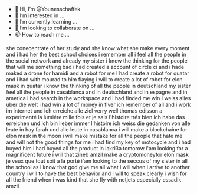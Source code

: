 - 👋 Hi, I’m @Younesschaffek
- 👀 I’m interested in ...
- 🌱 I’m currently learning ...
- 💞️ I’m looking to collaborate on ...
- 📫 How to reach me ...

<!---
Younesschaffek/Younesschaffek is a ✨ special ✨ repository because its `README.md` (this file) appears on your GitHub profile.
You can click the Preview link to take a look at your changes.
--->
she conecentrate of her study and she know what she make every moment and i had her the best school choises i remember all
i feel all the people in the social network and already my sister
i know the thinking for the people that will me something bad
i had created a account of circle ci and i hade maked a drone for hamidi and a robot for me
I had create a robot for quatar and i had with mourad to him flaying
i will to create a lot of robot for elon mask in quatar
i know the thinking of all the people in deutschland
my sister feel all the people in casablanca and in deutschland and in espagne and in america
i had search in the workspace and i had finded me win
i weiss alles uber die welt
i had win a lot of money in fiver
ich remember of all and i work im internet und ich erreiche alle ziel verry well
thomas edisson a expérimenté la lumiére mille fois et je sais l'histoire trés bien 
ich habe das erreichen und ich bin lieber immer l'histoire
ich weiss die gedanken von alle leute in hay farah und alle leute in casablanca
i will make a blockchaine for elon mask in the moon
i will make mistake for all the people that hate me and will not the good things for me
 i had find my key of motocycle and i had buyed him 
 i had buyed all the product in lakri3a tomorow
 i'am looking for a magnificent future
 i will that zineb amzil make a cryptomoneyfor elon mask
 je veux que tout soit a la porté 
 i'am looking to the seccus of my sister  in all the school as 
 i know that god give me all what i will
 when i arrive to another country i will to have the best behavior and i will to speak clearly 
 i wish for all the friend when i was kind that she fly with netjets especially essadik amzil
